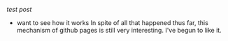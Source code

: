 _test post_
* want to see how it works
In spite of all that happened thus far, this mechanism of github pages is still very interesting. I've begun to like it.
